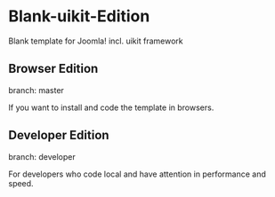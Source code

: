 # Blank-uikit-Edition

Blank template for Joomla! incl. uikit framework

## Browser Edition

branch: master

If you want to install and code the template in browsers.

## Developer Edition

branch: developer

For developers who code local and have attention in performance and speed.
